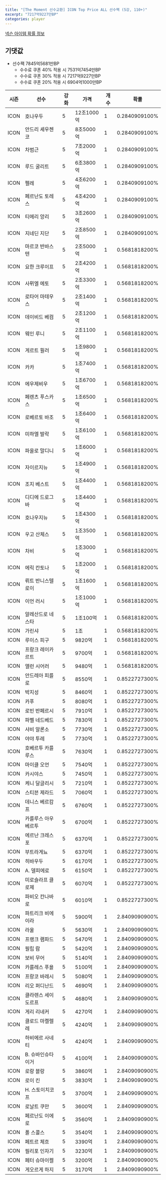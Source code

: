 ```yaml
---
title: "[The Moment 선수교환] ICON Top Price ALL 선수팩 (5강, 110+)"
excerpt: "7217억9227만BP"
categories: player
---
```

[넥슨 아이템 확률 정보](http://iteminfo.nexon.com/probability/fo4?sn=6721)

## 기댓값
  - 선수팩 7845억5681만BP
    - 수수료 쿠폰 40% 적용 시 7531억7454만BP
    - 수수료 쿠폰 30% 적용 시 7217억9227만BP
    - 수수료 쿠폰 20% 적용 시 6904억1000만BP


|시즌|선수|강화|가격|개수|확률|
|---|---|---|---|---|---|
|ICON|호나우두|5|12조1000억|1|0.2840909100%|
|ICON|안드리 셰우첸코|5|8조5000억|1|0.2840909100%|
|ICON|차범근|5|7조2000억|1|0.2840909100%|
|ICON|루드 굴리트|5|6조3800억|1|0.2840909100%|
|ICON|펠레|5|4조6200억|1|0.2840909100%|
|ICON|페르난도 토레스|5|4조4200억|1|0.2840909100%|
|ICON|티에리 앙리|5|3조2600억|1|0.2840909100%|
|ICON|지네딘 지단|5|2조8500억|1|0.2840909100%|
|ICON|마르코 반바스텐|5|2조5000억|1|0.5681818200%|
|ICON|요한 크루이프|5|2조4200억|1|0.5681818200%|
|ICON|사뮈엘 에토|5|2조3300억|1|0.5681818200%|
|ICON|로타어 마테우스|5|2조1400억|1|0.5681818200%|
|ICON|데이비드 베컴|5|2조1200억|1|0.5681818200%|
|ICON|웨인 루니|5|2조1100억|1|0.5681818200%|
|ICON|게르트 뮐러|5|1조9800억|1|0.5681818200%|
|ICON|카카|5|1조7400억|1|0.5681818200%|
|ICON|에우제비우|5|1조6700억|1|0.5681818200%|
|ICON|페렌츠 푸스카스|5|1조6500억|1|0.5681818200%|
|ICON|로베르토 바조|5|1조6400억|1|0.5681818200%|
|ICON|미하엘 발락|5|1조6100억|1|0.5681818200%|
|ICON|파올로 말디니|5|1조6000억|1|0.5681818200%|
|ICON|자이르지뉴|5|1조4900억|1|0.5681818200%|
|ICON|조지 베스트|5|1조4400억|1|0.5681818200%|
|ICON|디디에 드로그바|5|1조4400억|1|0.5681818200%|
|ICON|호나우지뉴|5|1조4300억|1|0.5681818200%|
|ICON|우고 산체스|5|1조3500억|1|0.5681818200%|
|ICON|차비|5|1조3000억|1|0.5681818200%|
|ICON|에릭 칸토나|5|1조2000억|1|0.5681818200%|
|ICON|뤼트 반니스텔로이|5|1조1600억|1|0.5681818200%|
|ICON|이언 러시|5|1조1000억|1|0.5681818200%|
|ICON|알레산드로 네스타|5|1조100억|1|0.5681818200%|
|ICON|가린샤|5|1조|1|0.5681818200%|
|ICON|루이스 피구|5|9820억|1|0.5681818200%|
|ICON|프랑크 레이카르트|5|9700억|1|0.5681818200%|
|ICON|앨런 시어러|5|9480억|1|0.5681818200%|
|ICON|안드레아 피를로|5|8550억|1|0.8522727300%|
|ICON|박지성|5|8460억|1|0.8522727300%|
|ICON|카푸|5|8080억|1|0.8522727300%|
|ICON|로빈 반페르시|5|7910억|1|0.8522727300%|
|ICON|파벨 네드베드|5|7830억|1|0.8522727300%|
|ICON|샤비 알론소|5|7730억|1|0.8522727300%|
|ICON|야야 투레|5|7730억|1|0.8522727300%|
|ICON|호베르투 카를루스|5|7630억|1|0.8522727300%|
|ICON|마이클 오언|5|7540억|1|0.8522727300%|
|ICON|카시야스|5|7450억|1|0.8522727300%|
|ICON|케니 달글리시|5|7210억|1|0.8522727300%|
|ICON|스티븐 제라드|5|7060억|1|0.8522727300%|
|ICON|데니스 베르캄프|5|6760억|1|0.8522727300%|
|ICON|카를루스 아우베르투|5|6700억|1|0.8522727300%|
|ICON|에르난 크레스포|5|6370억|1|0.8522727300%|
|ICON|부트라게뇨|5|6370억|1|0.8522727300%|
|ICON|히바우두|5|6170억|1|0.8522727300%|
|ICON|A. 델피에로|5|6150억|1|0.8522727300%|
|ICON|미로슬라프 클로제|5|6070억|1|0.8522727300%|
|ICON|파비오 칸나바로|5|6010억|1|0.8522727300%|
|ICON|파트리크 비에이라|5|5900억|1|2.8409090900%|
|ICON|라울|5|5630억|1|2.8409090900%|
|ICON|프랭크 램파드|5|5470억|1|2.8409090900%|
|ICON|필립 람|5|5420억|1|2.8409090900%|
|ICON|보비 무어|5|5140억|1|2.8409090900%|
|ICON|카를레스 푸욜|5|5100억|1|2.8409090900%|
|ICON|프랑코 바레시|5|5080억|1|2.8409090900%|
|ICON|리오 퍼디난드|5|4690억|1|2.8409090900%|
|ICON|클라렌스 세이도르프|5|4680억|1|2.8409090900%|
|ICON|게리 리네커|5|4270억|1|2.8409090900%|
|ICON|클로드 마켈렐레|5|4240억|1|2.8409090900%|
|ICON|하비에르 사네티|5|4240억|1|2.8409090900%|
|ICON|B. 슈바인슈타이거|5|4100억|1|2.8409090900%|
|ICON|로랑 블랑|5|3860억|1|2.8409090900%|
|ICON|로이 킨|5|3830억|1|2.8409090900%|
|ICON|H. 스토이치코프|5|3700억|1|2.8409090900%|
|ICON|로날트 쿠만|5|3600억|1|2.8409090900%|
|ICON|페르난도 이에로|5|3560억|1|2.8409090900%|
|ICON|폴 스콜스|5|3540억|1|2.8409090900%|
|ICON|페트르 체흐|5|3390억|1|2.8409090900%|
|ICON|필리포 인자기|5|3230억|1|2.8409090900%|
|ICON|페터 슈마이켈|5|3200억|1|2.8409090900%|
|ICON|게오르게 하지|5|3170억|1|2.8409090900%|

